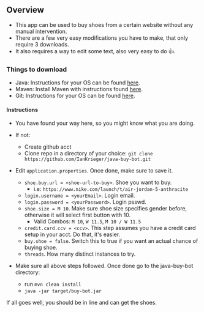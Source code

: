 ## Overview
- This app can be used to buy shoes from a certain website without any manual intervention.
- There are a few very easy modifications you have to make, that only require 3 downloads.
- It also requires a way to edit some text, also very easy to do 👍.

### Things to download
- Java: Instructions for your OS can be found [here](https://www.java.com/en/download/help/download_options.html).
- Maven: Install Maven with instructions found [here](http://maven.apache.org/install.html).
- Git: Instructions for your OS can be found [here](https://git-scm.com/downloads).

#### Instructions
- You have found your way here, so you might know what you are doing.
- If not:
    - Create github acct
    - Clone repo in a directory of your choice: `git clone https://github.com/IanKrieger/java-buy-bot.git`
- Edit `application.properties`. Once done, make sure to save it.
    - `shoe.buy.url = <shoe-url-to-buy>`. Shoe you want to buy.
        - i.e: `https://www.nike.com/launch/t/air-jordan-5-anthracite`
    - `login.username = <yourEmail>`. Login email.
    - `login.password = <yourPassword>`. Login psswd.
    - `shoe.size = M 10`. Make sure shoe size specifies gender before, otherwise it will select first button with 10.
        - Valid Combos: `M 10`, `W 11.5`, `M 10 / W 11.5`
    - `credit.card.ccv = <ccv>`. This step assumes you have a credit card setup in your acct. Do that, it's easier.
    - `buy.shoe = false`. Switch this to true if you want an actual chance of buying shoe.
    - `threads`. How many distinct instances to try.
    
- Make sure all above steps followed. Once done go to the java-buy-bot directory:
    - run `mvn clean install`
    - `java -jar target/buy-bot.jar`
  
If all goes well, you should be in line and can get the shoes.